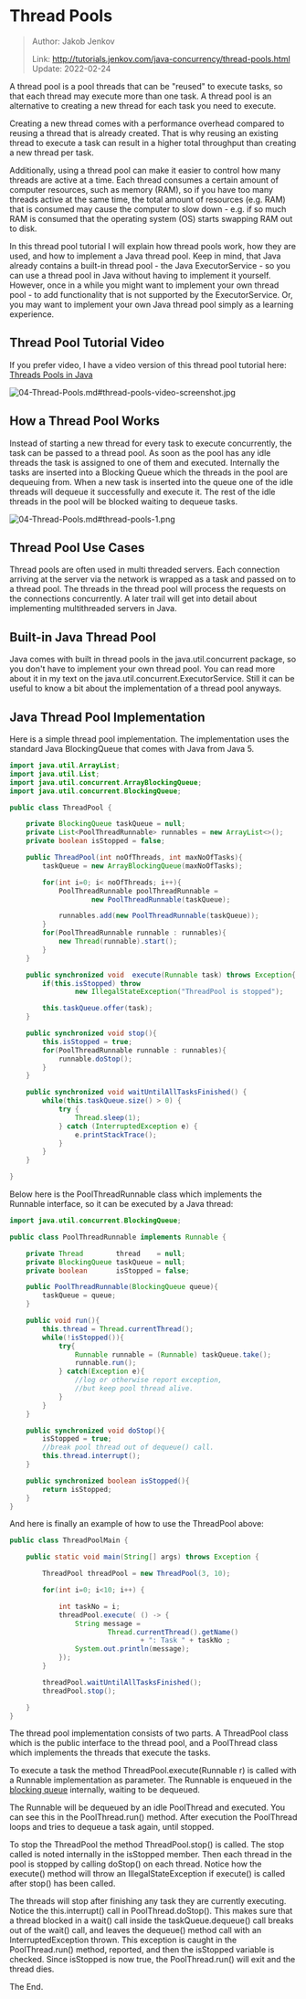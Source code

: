 # Thread Pools

> Author: Jakob Jenkov
>
> Link: http://tutorials.jenkov.com/java-concurrency/thread-pools.html  Update: 2022-02-24

A thread pool is a pool threads that can be "reused" to execute tasks, so that each thread may execute more than one task. A thread pool is an alternative to creating a new thread for each task you need to execute.

Creating a new thread comes with a performance overhead compared to reusing a thread that is already created. That is why reusing an existing thread to execute a task can result in a higher total throughput than creating a new thread per task.

Additionally, using a thread pool can make it easier to control how many threads are active at a time. Each thread consumes a certain amount of computer resources, such as memory (RAM), so if you have too many threads active at the same time, the total amount of resources (e.g. RAM) that is consumed may cause the computer to slow down - e.g. if so much RAM is consumed that the operating system (OS) starts swapping RAM out to disk.

In this thread pool tutorial I will explain how thread pools work, how they are used, and how to implement a Java thread pool. Keep in mind, that Java already contains a built-in thread pool - the Java ExecutorService - so you can use a thread pool in Java without having to implement it yourself. However, once in a while you might want to implement your own thread pool - to add functionality that is not supported by the ExecutorService. Or, you may want to implement your own Java thread pool simply as a learning experience.

## Thread Pool Tutorial Video

If you prefer video, I have a video version of this thread pool tutorial here: [Threads Pools in Java](https://www.youtube.com/watch?v=ZcKt5FYd3bU&list=PLL8woMHwr36EDxjUoCzboZjedsnhLP1j4&index=12)

![04-Thread-Pools.md#thread-pools-video-screenshot.jpg](http://tutorials.jenkov.com/images/java-concurrency/thread-pools-video-screenshot.jpg)

## How a Thread Pool Works

Instead of starting a new thread for every task to execute concurrently, the task can be passed to a thread pool. As soon as the pool has any idle threads the task is assigned to one of them and executed. Internally the tasks are inserted into a Blocking Queue which the threads in the pool are dequeuing from. When a new task is inserted into the queue one of the idle threads will dequeue it successfully and execute it. The rest of the idle threads in the pool will be blocked waiting to dequeue tasks.

![04-Thread-Pools.md#thread-pools-1.png](http://tutorials.jenkov.com/images/java-concurrency/thread-pools-1.png)

## Thread Pool Use Cases

Thread pools are often used in multi threaded servers. Each connection arriving at the server via the network is wrapped as a task and passed on to a thread pool. The threads in the thread pool will process the requests on the connections concurrently. A later trail will get into detail about implementing multithreaded servers in Java.

## Built-in Java Thread Pool

Java comes with built in thread pools in the java.util.concurrent package, so you don't have to implement your own thread pool. You can read more about it in my text on the java.util.concurrent.ExecutorService. Still it can be useful to know a bit about the implementation of a thread pool anyways.

## Java Thread Pool Implementation

Here is a simple thread pool implementation. The implementation uses the standard Java BlockingQueue that comes with Java from Java 5.

```java
import java.util.ArrayList;
import java.util.List;
import java.util.concurrent.ArrayBlockingQueue;
import java.util.concurrent.BlockingQueue;

public class ThreadPool {

    private BlockingQueue taskQueue = null;
    private List<PoolThreadRunnable> runnables = new ArrayList<>();
    private boolean isStopped = false;

    public ThreadPool(int noOfThreads, int maxNoOfTasks){
        taskQueue = new ArrayBlockingQueue(maxNoOfTasks);

        for(int i=0; i< noOfThreads; i++){
            PoolThreadRunnable poolThreadRunnable =
                    new PoolThreadRunnable(taskQueue);

            runnables.add(new PoolThreadRunnable(taskQueue));
        }
        for(PoolThreadRunnable runnable : runnables){
            new Thread(runnable).start();
        }
    }

    public synchronized void  execute(Runnable task) throws Exception{
        if(this.isStopped) throw
                new IllegalStateException("ThreadPool is stopped");

        this.taskQueue.offer(task);
    }

    public synchronized void stop(){
        this.isStopped = true;
        for(PoolThreadRunnable runnable : runnables){
            runnable.doStop();
        }
    }

    public synchronized void waitUntilAllTasksFinished() {
        while(this.taskQueue.size() > 0) {
            try {
                Thread.sleep(1);
            } catch (InterruptedException e) {
                e.printStackTrace();
            }
        }
    }

}
```

Below here is the PoolThreadRunnable class which implements the Runnable interface, so it can be executed by a Java thread:

```java
import java.util.concurrent.BlockingQueue;

public class PoolThreadRunnable implements Runnable {

    private Thread        thread    = null;
    private BlockingQueue taskQueue = null;
    private boolean       isStopped = false;

    public PoolThreadRunnable(BlockingQueue queue){
        taskQueue = queue;
    }

    public void run(){
        this.thread = Thread.currentThread();
        while(!isStopped()){
            try{
                Runnable runnable = (Runnable) taskQueue.take();
                runnable.run();
            } catch(Exception e){
                //log or otherwise report exception,
                //but keep pool thread alive.
            }
        }
    }

    public synchronized void doStop(){
        isStopped = true;
        //break pool thread out of dequeue() call.
        this.thread.interrupt();
    }

    public synchronized boolean isStopped(){
        return isStopped;
    }
}
```

And here is finally an example of how to use the ThreadPool above:

```java
public class ThreadPoolMain {

    public static void main(String[] args) throws Exception {

        ThreadPool threadPool = new ThreadPool(3, 10);

        for(int i=0; i<10; i++) {

            int taskNo = i;
            threadPool.execute( () -> {
                String message =
                        Thread.currentThread().getName()
                                + ": Task " + taskNo ;
                System.out.println(message);
            });
        }

        threadPool.waitUntilAllTasksFinished();
        threadPool.stop();

    }
}
```

The thread pool implementation consists of two parts. A ThreadPool class which is the public interface to the thread pool, and a PoolThread class which implements the threads that execute the tasks.

To execute a task the method ThreadPool.execute(Runnable r) is called with a Runnable implementation as parameter. The Runnable is enqueued in the [blocking queue](http://tutorials.jenkov.com/java-concurrency/blocking-queues.html) internally, waiting to be dequeued.

The Runnable will be dequeued by an idle PoolThread and executed. You can see this in the PoolThread.run() method. After execution the PoolThread loops and tries to dequeue a task again, until stopped.

To stop the ThreadPool the method ThreadPool.stop() is called. The stop called is noted internally in the isStopped member. Then each thread in the pool is stopped by calling doStop() on each thread. Notice how the execute() method will throw an IllegalStateException if execute() is called after stop() has been called.

The threads will stop after finishing any task they are currently executing. Notice the this.interrupt() call in PoolThread.doStop(). This makes sure that a thread blocked in a wait() call inside the taskQueue.dequeue() call breaks out of the wait() call, and leaves the dequeue() method call with an InterruptedException thrown. This exception is caught in the PoolThread.run() method, reported, and then the isStopped variable is checked. Since isStopped is now true, the PoolThread.run() will exit and the thread dies.

The End.
